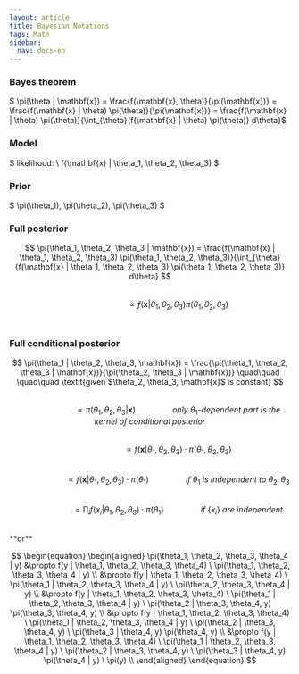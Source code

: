 ```yaml
---
layout: article
title: Bayesian Notations
tags: Math
sidebar:
  nav: docs-en
---
```


### Bayes theorem
$ \pi(\theta | \mathbf{x}) = \frac{f(\mathbf{x}, \theta)}{\pi(\mathbf{x})} = \frac{f(\mathbf{x} | \theta) \pi(\theta)}{\pi(\mathbf{x})} =  \frac{f(\mathbf{x} | \theta) \pi(\theta)}{\int_{\theta}{f(\mathbf{x} | \theta) \pi(\theta)} d\theta}$
<br>



### Model
$ likelihood: \ f(\mathbf{x} | \theta_1, \theta_2, \theta_3) $
<br>

### Prior
$ \pi(\theta_1), \pi(\theta_2), \pi(\theta_3) $
<br>

### Full posterior
$$ \pi(\theta_1, \theta_2, \theta_3 | \mathbf{x}) = \frac{f(\mathbf{x} | \theta_1, \theta_2, \theta_3) \pi(\theta_1, \theta_2, \theta_3)}{\int_{\theta}{f(\mathbf{x} | \theta_1, \theta_2, \theta_3) \pi(\theta_1, \theta_2, \theta_3)} d\theta}
$$ <br>
$$
\quad\quad\quad\quad\quad\quad
\propto f(\mathbf{x} | \theta_1, \theta_2, \theta_3) \pi(\theta_1, \theta_2, \theta_3)
$$
<br>

### Full conditional posterior
$$
\pi(\theta_1 | \theta_2, \theta_3, \mathbf{x}) = \frac{\pi(\theta_1, \theta_2, \theta_3 | \mathbf{x})}{\pi(\theta_2, \theta_3 | \mathbf{x})}
\quad\quad  \quad\quad \textit{given $\theta_2, \theta_3, \mathbf{x}$ is constant}
$$ <br>
$$
\quad\quad\quad\quad\quad\quad
\propto \pi(\theta_1, \theta_2, \theta_3 | \mathbf{x}) \quad\quad  \quad\quad \textit{only $\theta_1$-dependent part is the kernel of conditional posterior}
$$ <br>
$$
\quad\quad\quad\quad\quad\quad
\propto f(\mathbf{x} | \theta_1, \theta_2, \theta_3) \cdot \pi(\theta_1, \theta_2, \theta_3)
$$ <br>
$$
\quad\quad\quad\quad\quad\quad
\propto f(\mathbf{x} | \theta_1, \theta_2, \theta_3) \cdot \pi(\theta_1)
\quad\quad  \quad\quad \textit{if $\theta_1$ is independent to $\theta_2, \theta_3$}
$$ <br>
$$
\quad\quad\quad\quad\quad\quad
= \prod_i f(x_i | \theta_1, \theta_2, \theta_3) \cdot \pi(\theta_1)
\quad\quad  \quad\quad \textit{if $\{x_i\}$ are independent}
$$

<br>
**or**
<br>

$$
\begin{equation}
\begin{aligned}
    \pi(\theta_1, \theta_2, \theta_3, \theta_4 | y)
    &\propto f(y | \theta_1, \theta_2, \theta_3, \theta_4) \ \pi(\theta_1, \theta_2, \theta_3, \theta_4 | y) \\
    &\propto f(y | \theta_1, \theta_2, \theta_3, \theta_4) \ \pi(\theta_1 | \theta_2, \theta_3, \theta_4 | y) \ \pi(\theta_2, \theta_3, \theta_4 | y) \\
    &\propto f(y | \theta_1, \theta_2, \theta_3, \theta_4) \ \pi(\theta_1 | \theta_2, \theta_3, \theta_4 | y) \ \pi(\theta_2 | \theta_3, \theta_4, y) \pi(\theta_3, \theta_4, y) \\
    &\propto f(y | \theta_1, \theta_2, \theta_3, \theta_4) \ \pi(\theta_1 | \theta_2, \theta_3, \theta_4 | y) \ \pi(\theta_2 | \theta_3, \theta_4, y) \ \pi(\theta_3 | \theta_4, y) \pi(\theta_4, y) \\
    &\propto f(y | \theta_1, \theta_2, \theta_3, \theta_4) \ \pi(\theta_1 | \theta_2, \theta_3, \theta_4 | y) \ \pi(\theta_2 | \theta_3, \theta_4, y) \ \pi(\theta_3 | \theta_4, y) \pi(\theta_4 | y) \ \pi(y) \\
\end{aligned}
\end{equation}
$$
